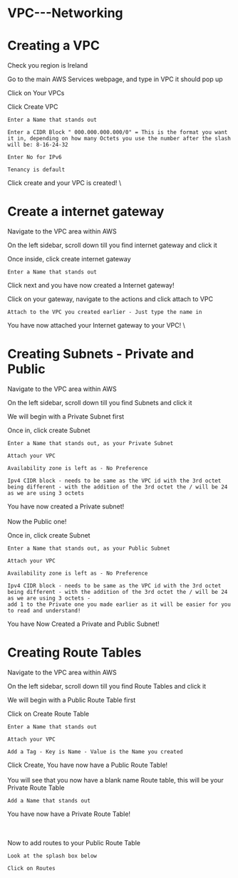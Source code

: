 # VPC---Networking



# Creating a VPC

Check you region is Ireland

Go to the main AWS Services webpage, and type in VPC it should pop up

Click on Your VPCs

Click Create VPC 

    Enter a Name that stands out 
    
    Enter a CIDR Block " 000.000.000.000/0" = This is the format you want it in, depending on how many Octets you use the number after the slash will be: 8-16-24-32
    
    Enter No for IPv6 
    
    Tenancy is default
    
Click create and your VPC is created!
\
# Create a internet gateway

Navigate to the VPC area within AWS

On the left sidebar, scroll down till you find internet gateway and click it 

Once inside, click create internet gateway 
    
    Enter a Name that stands out 

Click next and you have now created a Internet gateway!

Click on your gateway, navigate to the actions and click attach to VPC 
    
    Attach to the VPC you created earlier - Just type the name in 

You have now attached your Internet gateway to your VPC!
\
# Creating Subnets - Private and Public 

Navigate to the VPC area within AWS

On the left sidebar, scroll down till you find Subnets and click it 

We will begin with a Private Subnet first 

Once in, click create Subnet 
    
    Enter a Name that stands out, as your Private Subnet
    
    Attach your VPC 
    
    Availability zone is left as - No Preference
    
    Ipv4 CIDR block - needs to be same as the VPC id with the 3rd octet being different - with the addition of the 3rd octet the / will be 24 as we are using 3 octets
    
You have now created a Private subnet! 
\
\
Now the Public one!

Once in, click create Subnet 
    
    Enter a Name that stands out, as your Public Subnet
    
    Attach your VPC 
    
    Availability zone is left as - No Preference
    
    Ipv4 CIDR block - needs to be same as the VPC id with the 3rd octet being different - with the addition of the 3rd octet the / will be 24 as we are using 3 octets - 
    add 1 to the Private one you made earlier as it will be easier for you to read and understand!
    
You have Now Created a Private and Public Subnet!

# Creating Route Tables
Navigate to the VPC area within AWS

On the left sidebar, scroll down till you find Route Tables and click it 

We will begin with a Public Route Table first 

Click on Create Route Table 

    Enter a Name that stands out
    
    Attach your VPC 
    
    Add a Tag - Key is Name - Value is the Name you created 
    
Click Create, You have now have a Public Route Table!
\
\
You will see that you now have a blank name Route table, this will be your Private Route Table
    
    Add a Name that stands out

You have now have a Private Route Table!   

\
\
Now to add routes to your Public Route Table
    
    Look at the splash box below
    
    Click on Routes 